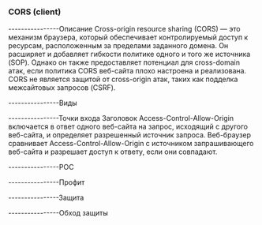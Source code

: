 ### **CORS (client)**

----------------Описание
	Cross-origin resource sharing (CORS) — это механизм браузера, который обеспечивает контролируемый доступ к ресурсам, расположенным за пределами заданного домена. Он расширяет и добавляет гибкости политике одного и того же источника (SOP). Однако он также предоставляет потенциал для cross-domain атак, если политика CORS веб-сайта плохо настроена и реализована. CORS не является защитой от cross-origin атак, таких как подделка межсайтовых запросов (CSRF).
	
----------------Виды

----------------Точки входа
	Заголовок Access-Control-Allow-Origin включается в ответ одного веб-сайта на запрос, исходящий с другого веб-сайта, и определяет разрешенный источник запроса. Веб-браузер сравнивает Access-Control-Allow-Origin с источником запрашивающего веб-сайта и разрешает доступ к ответу, если они совпадают.

----------------POC

----------------Профит

----------------Защита

----------------Обход защиты

